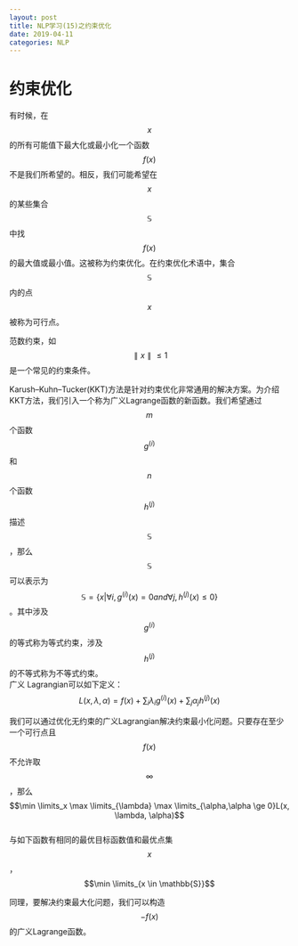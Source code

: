 ```yaml
---
layout: post
title: NLP学习(15)之约束优化
date: 2019-04-11
categories: NLP
---
```


<script type="text/javascript" src="http://cdn.mathjax.org/mathjax/latest/MathJax.js?config=default"></script>

# 约束优化 #

有时候，在$$x$$的所有可能值下最大化或最小化一个函数$$f(x)$$不是我们所希望的。相反，我们可能希望在$$x$$的某些集合$$\mathbb{S}$$中找$$f(x)$$的最大值或最小值。这被称为约束优化。在约束优化术语中，集合$$\mathbb{S}$$内的点$$x$$被称为可行点。  

范数约束，如$$\parallel x \parallel \le 1$$是一个常见的约束条件。  

Karush–Kuhn–Tucker(KKT)方法是针对约束优化非常通用的解决方案。为介绍KKT方法，我们引入一个称为广义Lagrange函数的新函数。我们希望通过$$m$$个函数$$g^{(i)}$$和$$n$$个函数$$h^{(j)}$$描述$$\mathbb{S}$$，那么$$\mathbb{S}$$可以表示为$$\mathbb{S} = \{x | \forall i, g^{(i)}(x) = 0 and \forall j, h^{(j)}(x) \le 0\}$$。其中涉及$$g^{(i)}$$的等式称为等式约束，涉及$$h^{(j)}$$的不等式称为不等式约束。  
广义
Lagrangian可以如下定义：  
$$L(x, \lambda, \alpha) = f(x) + \sum_i\lambda_ig^{(i)}(x) + \sum_j\alpha_jh^{(j)}(x)$$  

我们可以通过优化无约束的广义Lagrangian解决约束最小化问题。只要存在至少一个可行点且$$f(x)$$不允许取$$\infty$$，那么  
$$\min \limits_x \max \limits_{\lambda} \max \limits_{\alpha,\alpha \ge 0}L(x, \lambda, \alpha)$$  
与如下函数有相同的最优目标函数值和最优点集$$x$$，  
$$\min \limits_{x \in \mathbb{S}}$$  

同理，要解决约束最大化问题，我们可以构造$$-f(x)$$的广义Lagrange函数。